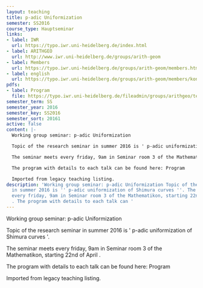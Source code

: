 ```yaml
---
layout: teaching
title: p-adic Uniformization
semester: SS2016
course_type: Hauptseminar
links:
- label: IWR
  url: https://typo.iwr.uni-heidelberg.de/index.html
- label: ARITHGEO
  url: http://www.iwr.uni-heidelberg.de/groups/arith-geom
- label: Members
  url: https://typo.iwr.uni-heidelberg.de/groups/arith-geom/members.html
- label: english
  url: https://typo.iwr.uni-heidelberg.de/groups/arith-geom/members/konrad-fischer/p-adic-uniformization-ss16.html
pdfs:
- label: Program
  file: https://typo.iwr.uni-heidelberg.de/fileadmin/groups/arithgeo/templates/data/Seminare/Program_SS2016.pdf
semester_term: SS
semester_year: 2016
semester_key: SS2016
semester_sort: 20161
active: false
content: |-
  Working group seminar: p-adic Uniformization

  Topic of the research seminar in summer 2016 is ' p-adic uniformization of Shimura curves '.

  The seminar meets every friday, 9am in Seminar room 3 of the Mathematikon, starting 22nd of April .

  The program with details to each talk can be found here: Program

  Imported from legacy teaching listing.
description: 'Working group seminar: p-adic Uniformization Topic of the research seminar
  in summer 2016 is '' p-adic uniformization of Shimura curves ''. The seminar meets
  every friday, 9am in Seminar room 3 of the Mathematikon, starting 22nd of April
  . The program with details to each talk can '
---
```

Working group seminar: p-adic Uniformization

Topic of the research seminar in summer 2016 is ' p-adic uniformization of Shimura curves '.

The seminar meets every friday, 9am in Seminar room 3 of the Mathematikon, starting 22nd of April .

The program with details to each talk can be found here: Program

Imported from legacy teaching listing.
